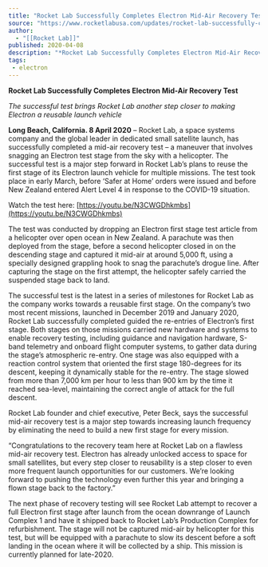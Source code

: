 ```yaml
---
title: "Rocket Lab Successfully Completes Electron Mid-Air Recovery Test   "
source: "https://www.rocketlabusa.com/updates/rocket-lab-successfully-completes-electron-mid-air-recovery-test-the-successful-test-brings-rocket-lab-another-step-closer-to-making-electron-a-reusable-launch-vehicle/"
author:
  - "[[Rocket Lab]]"
published: 2020-04-08
description: "*Rocket Lab Successfully Completes Electron Mid-Air Recovery Test*"
tags:
 - electron
---
```

**Rocket Lab Successfully Completes Electron Mid-Air Recovery Test**

*The successful test brings Rocket Lab another step closer to making Electron a reusable launch vehicle*  

**Long Beach, California. 8 April 2020** – Rocket Lab, a space systems company and the global leader in dedicated small satellite launch, has successfully completed a mid-air recovery test – a maneuver that involves snagging an Electron test stage from the sky with a helicopter. The successful test is a major step forward in Rocket Lab’s plans to reuse the first stage of its Electron launch vehicle for multiple missions. The test took place in early March, before ‘Safer at Home’ orders were issued and before New Zealand entered Alert Level 4 in response to the COVID-19 situation.

Watch the test here: [https://youtu.be/N3CWGDhkmbs](https://youtu.be/N3CWGDhkmbs)

The test was conducted by dropping an Electron first stage test article from a helicopter over open ocean in New Zealand. A parachute was then deployed from the stage, before a second helicopter closed in on the descending stage and captured it mid-air at around 5,000 ft, using a specially designed grappling hook to snag the parachute’s drogue line. After capturing the stage on the first attempt, the helicopter safely carried the suspended stage back to land.

The successful test is the latest in a series of milestones for Rocket Lab as the company works towards a reusable first stage. On the company’s two most recent missions, launched in December 2019 and January 2020, Rocket Lab successfully completed guided the re-entries of Electron’s first stage. Both stages on those missions carried new hardware and systems to enable recovery testing, including guidance and navigation hardware, S-band telemetry and onboard flight computer systems, to gather data during the stage’s atmospheric re-entry. One stage was also equipped with a reaction control system that oriented the first stage 180-degrees for its descent, keeping it dynamically stable for the re-entry. The stage slowed from more than 7,000 km per hour to less than 900 km by the time it reached sea-level, maintaining the correct angle of attack for the full descent.

Rocket Lab founder and chief executive, Peter Beck, says the successful mid-air recovery test is a major step towards increasing launch frequency by eliminating the need to build a new first stage for every mission.

“Congratulations to the recovery team here at Rocket Lab on a flawless mid-air recovery test. Electron has already unlocked access to space for small satellites, but every step closer to reusability is a step closer to even more frequent launch opportunities for our customers. We’re looking forward to pushing the technology even further this year and bringing a flown stage back to the factory.”

The next phase of recovery testing will see Rocket Lab attempt to recover a full Electron first stage after launch from the ocean downrange of Launch Complex 1 and have it shipped back to Rocket Lab’s Production Complex for refurbishment. The stage will not be captured mid-air by helicopter for this test, but will be equipped with a parachute to slow its descent before a soft landing in the ocean where it will be collected by a ship. This mission is currently planned for late-2020.